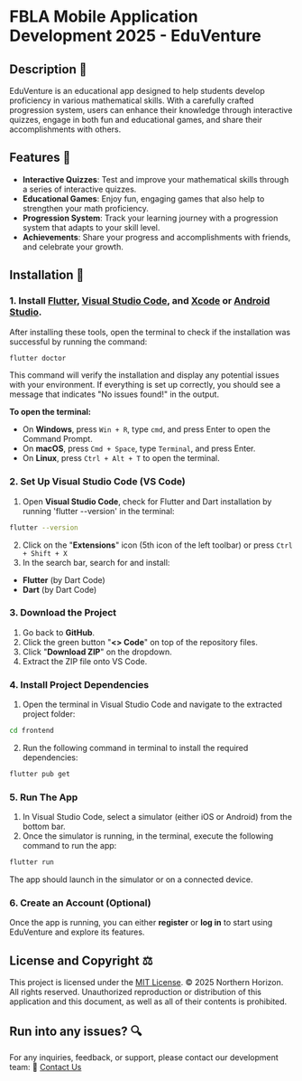 # FBLA Mobile Application Development 2025 - EduVenture

## Description 📖
EduVenture is an educational app designed to help students develop proficiency in various mathematical skills. With a carefully crafted progression system, users can enhance their knowledge through interactive quizzes, engage in both fun and educational games, and share their accomplishments with others.

## Features 🚀
- **Interactive Quizzes**: Test and improve your mathematical skills through a series of interactive quizzes.
- **Educational Games**: Enjoy fun, engaging games that also help to strengthen your math proficiency.
- **Progression System**: Track your learning journey with a progression system that adapts to your skill level.
- **Achievements**: Share your progress and accomplishments with friends, and celebrate your growth.

## Installation 🔧

### 1. Install [Flutter](https://docs.flutter.dev/get-started/install), [Visual Studio Code](https://code.visualstudio.com/), and [Xcode](https://developer.apple.com/xcode/) or [Android Studio](https://developer.android.com/studio).  
After installing these tools, open the terminal to check if the installation was successful by running the command:

```bash
flutter doctor
```

This command will verify the installation and display any potential issues with your environment. If everything is set up correctly, you should see a message that indicates "No 
issues found!" in the output.

**To open the terminal:**
- On **Windows**, press `Win + R`, type `cmd`, and press Enter to open the Command Prompt.
- On **macOS**, press `Cmd + Space`, type `Terminal`, and press Enter.
- On **Linux**, press `Ctrl + Alt + T` to open the terminal.

### 2. Set Up Visual Studio Code (VS Code)
1. Open __Visual Studio Code__, check for Flutter and Dart installation by running 'flutter --version' in the terminal:
```sh
flutter --version
```
2. Click on the "__Extensions__" icon (5th icon of the left toolbar) or press `Ctrl + Shift + X`
3. In the search bar, search for and install:
* __Flutter__ (by Dart Code)
* __Dart__ (by Dart Code)
### 3. Download the Project
1. Go back to __GitHub__.
2. Click the green button "__<> Code__" on top of the repository files.
3. Click "__Download ZIP__" on the dropdown.
4. Extract the ZIP file onto VS Code.
### 4. Install Project Dependencies
1. Open the terminal in Visual Studio Code and navigate to the extracted project folder:
```sh
cd frontend
```
2. Run the following command in terminal to install the required dependencies:
```sh
flutter pub get
```
### 5. Run The App
1. In Visual Studio Code, select a simulator (either iOS or Android) from the bottom bar.
2. Once the simulator is running, in the terminal, execute the following command to run the app:
```sh
flutter run
```
The app should launch in the simulator or on a connected device.
### 6. Create an Account (Optional)
Once the app is running, you can either __register__ or __log in__ to start using EduVenture and explore its features.
## License and Copyright ⚖️
This project is licensed under the [MIT License](documentations/LICENSE.md).
© 2025 Northern Horizon. All rights reserved. Unauthorized reproduction or distribution of this application and this document, as well as all of their contents is prohibited.
## Run into any issues? 🔍
For any inquiries, feedback, or support, please contact our development team:
📩 [Contact Us](https://mail.google.com/mail/?view=cm&fs=1&to=ngocbach.giap@g.northernacademy.org&su=Support%20Request&body=Hello%20EduVenture%20Team)

